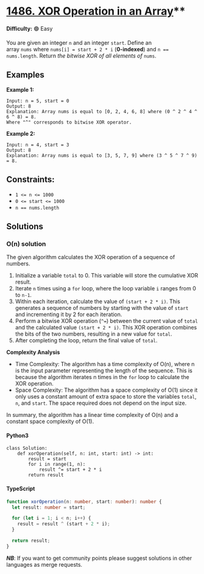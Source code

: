 # [1486. XOR Operation in an Array](https://leetcode.com/problems/xor-operation-in-an-array/)\*\*

**Difficulty:** :green_circle: Easy

You are given an integer `n` and an integer `start`.
Define an array `nums` where `nums[i] = start + 2 * i` (**0-indexed**) and `n == nums.length`.
Return *the bitwise XOR of all elements of* `nums`.

## Examples

**Example 1:**

```
Input: n = 5, start = 0
Output: 8
Explanation: Array nums is equal to [0, 2, 4, 6, 8] where (0 ^ 2 ^ 4 ^ 6 ^ 8) = 8.
Where "^" corresponds to bitwise XOR operator.

```

**Example 2:**

```
Input: n = 4, start = 3
Output: 8
Explanation: Array nums is equal to [3, 5, 7, 9] where (3 ^ 5 ^ 7 ^ 9) = 8.

```

## Constraints:

- `1 <= n <= 1000`
- `0 <= start <= 1000`
- `n == nums.length`

## Solutions

### O(n) solution

The given algorithm calculates the XOR operation of a sequence of numbers.

1. Initialize a variable `total` to 0. This variable will store the cumulative XOR result.
2. Iterate `n` times using a `for` loop, where the loop variable `i` ranges from 0 to `n-1`.
3. Within each iteration, calculate the value of `(start + 2 * i)`. This generates a sequence of numbers by starting with the value of `start` and incrementing it by 2 for each iteration.
4. Perform a bitwise XOR operation (`^=`) between the current value of `total` and the calculated value `(start + 2 * i)`. This XOR operation combines the bits of the two numbers, resulting in a new value for `total`.
5. After completing the loop, return the final value of `total`.

**Complexity Analysis**

- Time Complexity: The algorithm has a time complexity of O(n), where n is the input parameter representing the length of the sequence. This is because the algorithm iterates n times in the `for` loop to calculate the XOR operation.
- Space Complexity: The algorithm has a space complexity of O(1) since it only uses a constant amount of extra space to store the variables `total`, `n`, and `start`. The space required does not depend on the input size.

In summary, the algorithm has a linear time complexity of O(n) and a constant space complexity of O(1).

#### Python3

```python3
class Solution:
    def xorOperation(self, n: int, start: int) -> int:
        result = start
        for i in range(1, n):
            result ^= start + 2 * i
        return result
```

#### TypeScript

```typescript
function xorOperation(n: number, start: number): number {
  let result: number = start;

  for (let i = 1; i < n; i++) {
    result = result ^ (start + 2 * i);
  }

  return result;
}
```

**_NB_**: If you want to get community points please suggest solutions in other languages as merge requests.
